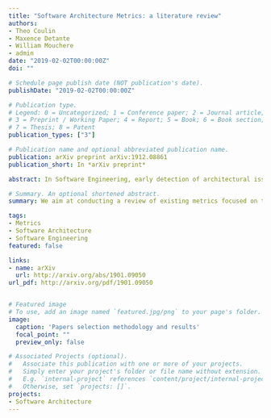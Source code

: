 ```yaml
---
title: "Software Architecture Metrics: a literature review"
authors:
- Theo Coulin
- Maxence Detante
- William Mouchere
- admin
date: "2019-02-02T00:00:00Z"
doi: ""

# Schedule page publish date (NOT publication's date).
publishDate: "2019-02-02T00:00:00Z"

# Publication type.
# Legend: 0 = Uncategorized; 1 = Conference paper; 2 = Journal article;
# 3 = Preprint / Working Paper; 4 = Report; 5 = Book; 6 = Book section;
# 7 = Thesis; 8 = Patent
publication_types: ["3"]

# Publication name and optional abbreviated publication name.
publication: arXiv preprint arXiv:1912.08861
publication_short: In *arXiv preprint*

abstract: In Software Engineering, early detection of architectural issues is key. It helps mitigate the risk of poor performance, and lowers the cost of repairing these issues. Metrics give a quick overview of the project which helps designers with the detection of flaws or degradation in their architecture. Even though studies unveiled architectural metrics more than 25 years ago, they have not yet been embraced by the industry nor the open source community. In this study, we aim at conducting a review of existing metrics focused on the software architecture for evaluating quality, early in the design flow and throughout the project's lifetime. We also give guidelines of their usage and study their relevance in different contexts. 

# Summary. An optional shortened abstract.
summary: We aim at conducting a review of existing metrics focused on the software architecture for evaluating quality, early in the design flow and throughout the project's lifetime.

tags:
- Metrics
- Software Architecture
- Software Engineering
featured: false

links:
- name: arXiv
  url: http://arxiv.org/abs/1901.09050
url_pdf: http://arxiv.org/pdf/1901.09050


# Featured image
# To use, add an image named `featured.jpg/png` to your page's folder. 
image:
  caption: 'Papers selection methodology and results'
  focal_point: ""
  preview_only: false

# Associated Projects (optional).
#   Associate this publication with one or more of your projects.
#   Simply enter your project's folder or file name without extension.
#   E.g. `internal-project` references `content/project/internal-project/index.md`.
#   Otherwise, set `projects: []`.
projects:
- Software Architecture
---
```




